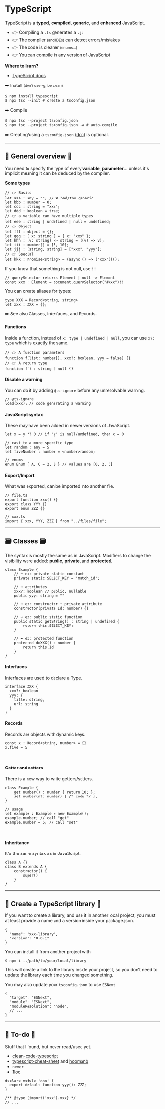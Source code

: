# TypeScript

<div class="row row-cols-md-2"><div>

[TypeScript](https://www.typescriptlang.org/) is a **typed**, **compiled**, **generic**, and **enhanced** JavaScript.

* 👉 Compiling a `.ts` generates a `.js`
* 👉 The compiler <small>(and IDEs)</small> can detect errors/mistakes
* 👉 The code is cleaner <small>(enums...)</small>
* 👉 You can compile in any version of JavaScript

**Where to learn?**

* [TypeScript docs](https://www.typescriptlang.org/docs/)
</div><div>

➡️ Install <small>(don't use -g, be clean)</small>

```bash!
$ npm install typescript
$ npx tsc --init # create a tsconfig.json
```

➡️ Compile

```bash!
$ npx tsc --project tsconfig.json
$ npx tsc --project tsconfig.json -w # auto-compile
```

➡️ Creating/using a `tsconfig.json` ([doc](https://www.typescriptlang.org/tsconfig)) is optional.
</div></div>

<hr class="sep-both">

## 🔎 General overview 🔎

<div class="row row-cols-md-2"><div>

You need to specify the type of every **variable**, **parameter**... unless it's implicit meaning it can be deduced by the compiler.

**Some types**

```typescript!
// 👉 Basics
let aaa : any = ""; // ❌ bad/too generic
let bbb : number = 0;
let ccc : string = "xxx";
let ddd : boolean = true;
// 👉 a variable can have multiple types
let eee : string | undefined | null = undefined;
// 👉 Object
let fff : object = {};
let ggg : { x: string } = { x: "xxx" };
let hhh : (v: string) => string = ((v) => v);
let iii : number[] = [5, 10];
let jjj : [string, string] = ["xxx", "yyy"];
// 👉 Special
let kkk : Promise<string> = (async () => ("xxx"))();
```

If you know that something is not null, use `!!`

```typescript!
// querySelector returns Element | null -> Element
const xxx : Element = document.querySelector("#xxx")!!
```

You can create aliases for types:

```typescript!
type XXX = Record<string, string>
let xxx : XXX = {};
```

➡️ See also Classes, Interfaces, and Records.
</div><div>

#### Functions

Inside a function, instead of `x: type | undefined | null`, you can use `x?: type` which is exactly the same.

```typescript!
// 👉 A function parameters
function f(list: number[], xxx?: boolean, yyy = false) {}
// 👉 A return type
function f() : string | null {}
```

#### Disable a warning

You can do it by adding `@ts-ignore` before any unresolvable warning.

```javascript!
// @ts-ignore
load(xxx); // code generating a warning 
```

#### JavaScript syntax

These may have been added in newer versions of JavaScript.

```typescript!
let x = y ?? 0 // if "y" is null/undefined, then x = 0

// cast to a more specific type
let random : any = 5
let fiveNumber : number = <number>random;

// enums
enum Enum { A, C = 2, D } // values are [0, 2, 3]
```

#### Export/Import

What was exported, can be imported into another file.

```typescript!
// file.ts
export function xxx() {}
export class YYY {}
export enum ZZZ {}
```

```typescript!
// xxx.ts
import { xxx, YYY, ZZZ } from "../files/file";
```
</div></div>

<hr class="sep-both">

## 🗃️ Classes 🗃️

<div class="row row-cols-md-2"><div>

The syntax is mostly the same as in JavaScript. Modifiers to change the visibility were added: **public**, **private**, and **protected**.

```typescript!
class Example {
    // ➡️ ex: private static constant
    private static SELECT_KEY = 'match_id';

    // ➡️ attributes
    xxx?: boolean // public, nullable
    public yyy: string = ""

    // ➡️ ex: constructor + private attribute
    constructor(private Id: number) {}

    // ➡️ ex: public static function
    public static getString() : string | undefined {
        return this.SELECT_KEY;
    }

    // ➡️ ex: protected function
    protected doXXX() : number {
        return this.Id
    }
}
```

#### Interfaces

Interfaces are used to declare a Type.

```typescript!
interface XXX {
  xxx?: boolean
  yyy: {
    title: string,
    url: string
  }
}
```
</div><div>

#### Records

Records are objects with dynamic keys.

```typescript!
const x : Record<string, number> = {}
x.five = 5
```

<br>

#### Getter and setters

There is a new way to write getters/setters.

```typescript!
class Example {
    get number() : number { return 10; };
    set number(n?: number) { /* code */ };
}

// usage
let example : Example = new Example();
example.number; // call "get"
example.number = 5; // call "set"
```

<br>

#### Inheritance

It's the same syntax as in JavaScript.

```typescript!
class A {}
class B extends A {
    constructor() {
        super()
    }
}
```
</div></div>

<hr class="sep-both">

## 🥊 Create a TypeScript library 🥊

<div class="row row-cols-md-2"><div>

If you want to create a library, and use it in another local project, you must at least provide a name and a version inside your package.json.

```json!
{
  "name": "xxx-library",
  "version": "0.0.1"
}
```

You can install it from another project with

```bash!
$ npm i ../path/to/your/local/library
```
</div><div>

This will create a link to the library inside your project, so you don't need to update the library each time you changed something.

You may also update your `tsconfig.json` to use `ESNext`

```json!
{
  "target": "ESNext",
  "module": "ESNext",
  "moduleResolution": "node",
  // ...
}
```
</div></div>

<hr class="sep-both">

## 👻 To-do 👻

Stuff that I found, but never read/used yet.

<div class="row row-cols-md-2"><div>

* [clean-code-typescript](https://github.com/labs42io/clean-code-typescript)
* [typescript-cheat-sheet](https://www.sitepen.com/blog/typescript-cheat-sheet) and [hoomanb](http://hoomanb.com/cs/quickref/typescript_cheatsheet.pdf)
* `never`
* [1loc](https://1loc.dev/)
</div><div>

```typescript!
declare module 'xxx' {
  export default function yyy(): ZZZ;
}

/** @type {import('xxx').xxx} */
// ...
```
</div></div>